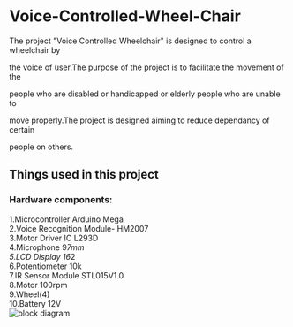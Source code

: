 # Voice-Controlled-Wheel-Chair
The project "Voice Controlled Wheelchair" is designed to control a wheelchair by

the voice of user.The purpose of the project is to facilitate the movement of the

people who are disabled or handicapped or elderly people who are unable to

move properly.The project is designed aiming to reduce dependancy of certain

people on others.

## Things used in this project
### Hardware components:
1.Microcontroller        Arduino Mega<br>
2.Voice Recognition Module-  HM2007<br>
3.Motor Driver IC        L293D<br>
4.Microphone             9*7mm<br>
5.LCD Display            16*2<br>
6.Potentiometer          10k<br>
7.IR Sensor Module       STL015V1.0<br>
8.Motor                 100rpm<br>
9.Wheel(4)<br>
10.Battery                12V<br>
![block diagram](https://github.com/siddas27/Voice-Controlled-Wheel-Chair/bd.png) 

